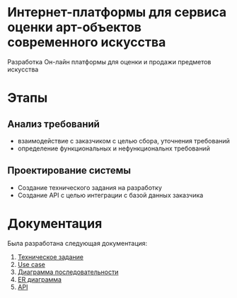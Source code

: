 # Интернет-платформы для сервиса оценки арт-объектов современного искусства
Разработка Он-лайн платформы для оценки и продажи предметов искусства

# Этапы
## Анализ требований
- взаимодействие с заказчиком с целью сбора, уточнения требований
- определение функциональных и нефункциональнх требований
## Проектирование системы
- Создание технического задания на разработку
- Создание API с целью интеграции с базой данных заказчика

# Документация
Была разработана следующая документация:
1. [Техническое задание](https://github.com/AnTyut/Sagaart/blob/e1993f23a442fc53667db1cfa16d820f5bcd8cc3/%D0%A2%D0%B5%D1%85%D0%BD%D0%B8%D1%87%D0%B5%D1%81%D0%BA%D0%BE%D0%B5_%D0%B7%D0%B0%D0%B4%D0%B0%D0%BD%D0%B8%D0%B5%20.docx)
2. [Use case](https://github.com/AnTyut/Sagaart/blob/a4b39e70f92b8b2dd650f109a5b78af13052cec8/Use%20case.docx)
3. [Диаграмма последовательности](https://github.com/AnTyut/Sagaart/blob/f501293d162fc3486ab257eb7c02afdb2b15eafd/%D0%94%D0%B8%D0%B0%D0%B3%D1%80%D0%B0%D0%BC%D0%BC%D0%B0%20%20%D0%BF%D0%BE%D1%81%D0%BB%D0%B5%D0%B4%D0%BE%D0%B2%D0%B0%D1%82%D0%B5%D0%BB%D1%8C%D0%BD%D0%BE%D1%81%D1%82%D0%B8.drawio)
4. [ER диаграмма](https://github.com/AnTyut/Sagaart/blob/06221b7e82ecc4f8804770dd3ce622eecc4d9c7f/ER%20%D0%94%D0%B8%D0%B0%D0%B3%D1%80%D0%B0%D0%BC%D0%BC%D0%B0.drawio) 
5. [API](https://github.com/AnTyut/Sagaart/blob/42dded4bca349738b86d8b06ce6f2fdfc2070030/SagaArt%203.1.4.yaml)
